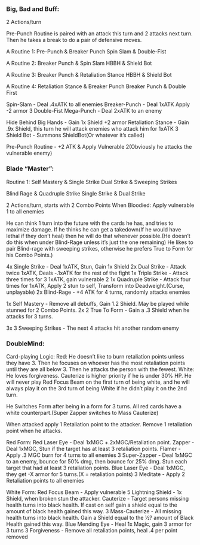 ### Big, Bad and Buff:
2 Actions/turn

Pre-Punch Routine is paired with an attack this turn and 2 attacks next turn. Then he takes a break to do a pair of defensive moves.


A Routine 1: 
Pre-Punch & Breaker Punch
Spin Slam & Double-Fist

A Routine 2: 
Breaker Punch & Spin Slam
HBBH & Shield Bot

A Routine 3: 
Breaker Punch & Retaliation Stance
HBBH & Shield Bot

A Routine 4:
Retaliation Stance & Breaker Punch
Breaker Punch & Double First

Spin-Slam - Deal .4xATK  to all enemies
Breaker-Punch - Deal 1xATK Apply -2 armor
3 Double-Fist Mega-Punch - Deal 2xATK to an enemy


Hide Behind Big Hands - Gain 1x Shield +2 armor
Retaliation Stance - Gain .9x Shield, this turn he will attack enemies who attack him for 1xATK
3 Shield Bot - Summons ShieldBot(Or whatever it’s called)

Pre-Punch Routine - +2 ATK & Apply Vulnerable 2(Obviously he attacks the vulnerable enemy)



### Blade “Master”:

Routine 1:
Self Mastery & Single Strike 
Dual Strike & Sweeping Strikes

Blind Rage & Quadruple Strike
Single Strike & Dual Strike









2 Actions/turn, starts with 2 Combo Points
When Bloodied: Apply vulnerable 1 to all enemies

He can think 1 turn into the future with the cards he has, and tries to maximize damage.
If he thinks he can get a takedown(If he would have lethal if they don’t heal) then he will do that whenever possible.(He doesn’t do this when under Blind-Rage unless it’s just the one remaining) He likes to pair Blind-rage with sweeping strikes, otherwise he prefers True to Form for his Combo Points.) 


4x Single Strike - Deal 1xATK, Stun, Gain 1x Shield
2x Dual Strike - Attack twice 1xATK, Deals -.1xATK for the rest of the fight
1x Triple Strike - Attack three times for 3 1xATK, gain vulnerable 2
1x Quadruple Strike - Attack four times for 1xATK, Apply 2 stun to self, Transform into Deadweight.(Curse, unplayable)
2x Blind-Rage - +4 ATK for 4 turns, randomly attacks enemies

1x Self Mastery - Remove all debuffs, Gain 1.2 Shield. May be played while stunned for 2 Combo Points.
2x 2 True To Form - Gain a .3 Shield when he attacks for 3 turns.

3x 3 Sweeping Strikes - The next 4 attacks hit another random enemy






### DoubleMind:

Card-playing Logic:
Red: He doesn’t like to burn retaliation points unless they have 3. Then he focuses on whoever has the most retaliation points until they are all below 3. Then he attacks the person with the fewest.
White: He loves forgiveness. Cauterize is higher priority if he is under 30% HP. He will never play Red Focus Beam on the first turn of being white, and he will always play it on the 3rd turn of being White if he didn’t play it on the 2nd turn.


He Switches Form after being in a form for 3 turns. All red cards have a white counterpart.(Super Zapper switches to Mass Cauterize)

When attacked apply 1 Retaliation point to the attacker. Remove 1 retaliation point when he attacks.

Red Form:
Red Laser Eye - Deal 1xMGC +.2xMGC/Retaliation point. 
Zapper - Deal 1xMGC, Stun if the target has at least 3 retaliation points.
Flamer - Apply .3 MGC burn for 4 turns to all enemies
3 Super-Zapper - Deal 1xMGC to an enemy, bounce for 50% dmg, then bounce for 25% dmg. Stun each target that had at least 3 retaliation points.
Blue Laser Eye - Deal 1xMGC, they get -X armor for 5 turns.(X = retaliation points)
3 Meditate - Apply 2 Retaliation points to all enemies




White Form:
Red Focus Beam - Apply vulnerable 5
Lightning Shield - 1x Shield, when broken stun the attacker.
Cauterize - Target persons missing health turns into black health. If cast on self gain a shield equal to the amount of black health gained this way.
3 Mass-Cauterize - All missing health turns into black health. Gain a Shield equal to the ½? amount of Black Health gained this way.
Blue Mending Eye - Heal 1x Magic, gain 3 armor for 3 turns
3 Forgiveness - Remove all retaliation points, heal .4 per point removed


